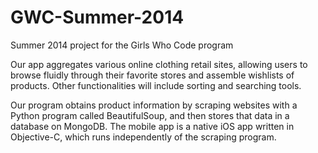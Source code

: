 GWC-Summer-2014
===============

Summer 2014 project for the Girls Who Code program

Our app aggregates various online clothing retail sites, allowing users to browse fluidly through their favorite stores and assemble wishlists of products. Other functionalities will include sorting and searching tools.

Our program obtains product information by scraping websites with a Python program called BeautifulSoup, and then stores that data in a database on MongoDB. The mobile app is a native iOS app written in Objective-C, which runs independently of the scraping program.
